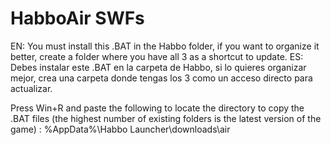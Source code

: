 # HabboAir SWFs
EN: You must install this .BAT in the Habbo folder, if you want to organize it better, create a folder where you have all 3 as a shortcut to update.
ES: Debes instalar este .BAT en la carpeta de Habbo, si lo quieres organizar mejor, crea una carpeta donde tengas los 3 como un acceso directo para actualizar.


Press Win+R and paste the following to locate the directory to copy the .BAT files (the highest number of existing folders is the latest version of the game) : %AppData%\Habbo Launcher\downloads\air
